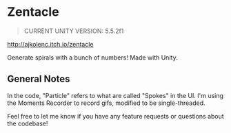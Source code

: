 # Zentacle
> CURRENT UNITY VERSION: 5.5.2f1

http://ajkolenc.itch.io/zentacle

Generate spirals with a bunch of numbers! Made with Unity.

## General Notes
In the code, "Particle" refers to what are called "Spokes" in the UI.
I'm using the Moments Recorder to record gifs, modified to be single-threaded. 

Feel free to let me know if you have any feature requests or questions about the codebase!
